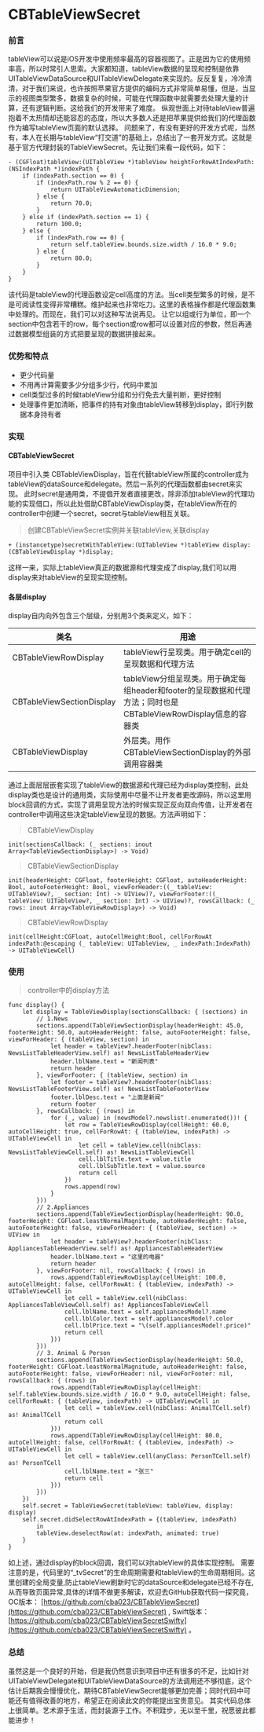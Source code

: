 # CBTableViewSecret
### 前言
tableView可以说是iOS开发中使用频率最高的容器视图了。正是因为它的使用频率高，所以时常引人思索。大家都知道，tableView数据的呈现和控制是依靠UITableViewDataSource和UITableViewDelegate来实现的。反反复复，冷冷清清，对于我们来说，也许按照苹果官方提供的编码方式非常简单易懂，但是，当显示的视图类型繁多，数据复杂的时候，可能在代理函数中就需要去处理大量的计算，还有逻辑判断。这给我们的开发带来了难度。
纵观世面上对待tableView普遍抱着不太热情却还能容忍的态度，所以大多数人还是把苹果提供给我们的代理函数作为编写tableView页面的默认选择。
问题来了，有没有更好的开发方式呢，当然有，本人在长期与tableView“打交道”的基础上，总结出了一套开发方式。这就是基于官方代理封装的TableViewSecret。先让我们来看一段代码，如下：

```
- (CGFloat)tableView:(UITableView *)tableView heightForRowAtIndexPath:(NSIndexPath *)indexPath {
    if (indexPath.section == 0) {
        if (indexPath.row % 2 == 0) {
            return UITableViewAutomaticDimension;
        } else {
            return 70.0;
        }
    } else if (indexPath.section == 1) {
        return 100.0;
    } else {
        if (indexPath.row == 0) {
            return self.tableView.bounds.size.width / 16.0 * 9.0;
        } else {
            return 80.0;
        }
    }
}
```
该代码是tableView的代理函数设定cell高度的方法。当cell类型繁多的时候，是不是可阅读性变得非常糟糕。维护起来也非常吃力。这里的表格操作都是代理函数集中处理的。而现在，我们可以对这种写法说再见。
让它以组或行为单位，即一个section中包含若干的row，每个section或row都可以设置对应的参数，然后再通过数据模型组装的方式把要呈现的数据拼接起来。


### 优势和特点

* 更少代码量
*  不用再计算需要多少分组多少行，代码中累加
* cell类型过多的时候tableView分组和分行免去大量判断，更好控制
* 处理事件更加清晰，把事件的持有对象由tableView转移到display，即行列数据本身持有者

### 实现

#### CBTableViewSecret
项目中引入类 CBTableViewDisplay，旨在代替tableView所属的controller成为tableView的dataSource和delegate。然后一系列的代理函数都由secret来实现。
此时secret是通用类，不提倡开发者直接更改，除非添加tableView的代理功能的实现借口，所以此处借助CBTableViewDisplay类，在tableView所在的controller中创建一个secret，secret与tableView相互关联。
> 创建CBTableViewSecret实例并关联tableView,关联display

```
+ (instancetype)secretWithTableView:(UITableView *)tableView display:(CBTableViewDisplay *)display;
```

这样一来，实际上tableView真正的数据源和代理变成了display,我们可以用display来对tableView的呈现实现控制。

#### 各层display
display自内向外包含三个层级，分别用3个类来定义，如下：

类名 | 用途
--------- | -------------
CBTableViewRowDisplay | tableView行呈现类。用于确定cell的呈现数据和代理方法
CBTableViewSectionDisplay | tableView分组呈现类。用于确定每组header和footer的呈现数据和代理方法；同时也是CBTableViewRowDisplay信息的容器类
CBTableViewDisplay | 外层类。用作CBTableViewSectionDisplay的外部调用容器类

通过上面层层嵌套实现了tableView的数据源和代理已经为display类控制，此处display类也是设计的通用类，实际使用中尽量不让开发者更改源码，所以这里用block回调的方式，实现了调用呈现方法的时候实现正反向双向传值，让开发者在controller中调用这些决定tableView呈现的数据。方法声明如下：

> CBTableViewDisplay

```
init(sectionsCallback: (_ sections: inout Array<TableViewSectionDisplay>) -> Void)
```

> CBTableViewSectionDisplay

```
init(headerHeight: CGFloat, footerHeight: CGFloat, autoHeaderHeight: Bool, autoFooterHeight: Bool, viewForHeader:((_ tableView: UITableView?, _ section: Int) -> UIView)?, viewForFooter:((_ tableView: UITableView?, _ section: Int) -> UIView)?, rowsCallback: (_ rows: inout Array<TableViewRowDisplay>) -> Void)
```

> CBTableViewRowDisplay

```
init(cellHeight:CGFloat, autoCellHeight:Bool, cellForRowAt indexPath:@escaping (_ tableView: UITableView, _ indexPath:IndexPath) -> UITableViewCell) 
```


### 使用


> controller中的display方法

```
func display() {
    let display = TableViewDisplay(sectionsCallback: { (sections) in
        // 1.News
        sections.append(TableViewSectionDisplay(headerHeight: 45.0, footerHeight: 50.0, autoHeaderHeight: false, autoFooterHeight: false, viewForHeader: { (tableView, section) in
            let header = tableView?.headerFooter(nibClass: NewsListTableHeaderView.self) as! NewsListTableHeaderView
            header.lblName.text = "新闻列表"
            return header
        }, viewForFooter: { (tableView, section) in
            let footer = tableView?.headerFooter(nibClass: NewsListTableFooterView.self) as! NewsListTableFooterView
            footer.lblDesc.text = "上面是新闻"
            return footer
        }, rowsCallback: { (rows) in
            for (_, value) in (newsModel?.newslist!.enumerated())! {
                let row = TableViewRowDisplay(cellHeight: 60.0, autoCellHeight: true, cellForRowAt: { (tableView, indexPath) -> UITableViewCell in
                    let cell = tableView.cell(nibClass: NewsListTableViewCell.self) as! NewsListTableViewCell
                    cell.lblTitle.text = value.title
                    cell.lblSubTitle.text = value.source
                    return cell
                })
                rows.append(row)
            }
        }))
        // 2.Appliances
        sections.append(TableViewSectionDisplay(headerHeight: 90.0, footerHeight: CGFloat.leastNormalMagnitude, autoHeaderHeight: false, autoFooterHeight: false, viewForHeader: { (tableView, section) -> UIView in
            let header = tableView?.headerFooter(nibClass: AppliancesTableHeaderView.self) as! AppliancesTableHeaderView
            header.lblName.text = "这里的电器"
            return header
        }, viewForFooter: nil, rowsCallback: { (rows) in
            rows.append(TableViewRowDisplay(cellHeight: 100.0, autoCellHeight: false, cellForRowAt: { (tableView, indexPath) -> UITableViewCell in
                let cell = tableView.cell(nibClass: AppliancesTableViewCell.self) as! AppliancesTableViewCell
                cell.lblName.text = self.appliancesModel?.name
                cell.lblColor.text = self.appliancesModel?.color
                cell.lblPrice.text = "\(self.appliancesModel!.price)"
                return cell
            }))
        }))
        // 3. Animal & Person
        sections.append(TableViewSectionDisplay(headerHeight: 50.0, footerHeight: CGFloat.leastNormalMagnitude, autoHeaderHeight: false, autoFooterHeight: false, viewForHeader: nil, viewForFooter: nil, rowsCallback: { (rows) in
            rows.append(TableViewRowDisplay(cellHeight: self.tableView.bounds.size.width / 16.0 * 9.0, autoCellHeight: false, cellForRowAt: { (tableView, indexPath) -> UITableViewCell in
                let cell = tableView.cell(nibClass: AnimalTCell.self) as! AnimalTCell
                return cell
            }))
            rows.append(TableViewRowDisplay(cellHeight: 80.0, autoCellHeight: false, cellForRowAt: { (tableView, indexPath) -> UITableViewCell in
                let cell = tableView.cell(anyClass: PersonTCell.self) as! PersonTCell
                cell.lblName.text = "张三"
                return cell
            }))
        }))
    })
    self.secret = TableViewSecret(tableView: tableView, display: display)
    self.secret.didSelectRowAtIndexPath = {(tableView, indexPath)
        in
        tableView.deselectRow(at: indexPath, animated: true)
    }
}
```

如上述，通过display的block回调，我们可以对tableView的具体实现控制。
需要注意的是，代码里的“_tvSecret”的生命周期需要和tableView的生命周期相同。这里创建的全局变量,防止tableView刷新时它的dataSource和delegate已经不存在,从而导致页面异常,具体的详情不做更多解读，欢迎去GitHub获取代码一探究竟，OC版本： [https://github.com/cba023/CBTableViewSecret](https://github.com/cba023/CBTableViewSecret) , Swift版本： [https://github.com/cba023/CBTableViewSecretSwifty](https://github.com/cba023/CBTableViewSecretSwifty)  。

### 总结
虽然这是一个良好的开始，但是我仍然意识到项目中还有很多的不足，比如针对UITableViewDelegate和UITableViewDataSource的方法调用还不够彻底，这个估计后期我会慢慢优化，期待CBTableViewSecret能够更加完善；同时代码中可能还有值得改善的地方，希望正在阅读此文的你能提出宝贵意见。
其实代码总体上很简单。艺术源于生活，而封装源于工作。不积跬步，无以至千里，祝愿彼此都能进步！
